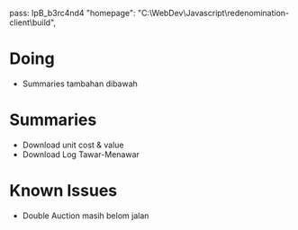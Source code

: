 pass: IpB_b3rc4nd4
"homepage": "C:\\WebDev\\Javascript\\redenomination-client\\build",

# Doing

- Summaries tambahan dibawah

# Summaries

- Download unit cost & value
- Download Log Tawar-Menawar

# Known Issues

- Double Auction masih belom jalan
